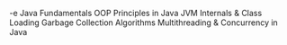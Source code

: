 -e Java Fundamentals
OOP Principles in Java
JVM Internals & Class Loading
Garbage Collection Algorithms
Multithreading & Concurrency in Java

